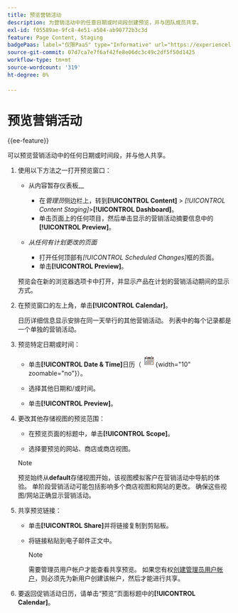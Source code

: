 ```yaml
---
title: 预览营销活动
description: 为营销活动中的任意日期或时间段创建预览，并与团队成员共享。
exl-id: f05589ae-9fc8-4e51-a504-ab90772b3c3d
feature: Page Content, Staging
badgePaas: label="仅限PaaS" type="Informative" url="https://experienceleague.adobe.com/en/docs/commerce/user-guides/product-solutions" tooltip="仅适用于云项目(Adobe管理的PaaS基础架构)和内部部署项目上的Adobe Commerce 。"
source-git-commit: 07d7ca7e7f6af42fe8e06dc3c49c2df5f50d1425
workflow-type: tm+mt
source-wordcount: '319'
ht-degree: 0%

---
```


# 预览营销活动

{{ee-feature}}

可以预览营销活动中的任何日期或时间段，并与他人共享。

1. 使用以下方法之一打开预览窗口：

   - 从内容暂存仪表板&#x200B;__

      - 在&#x200B;_管理员_&#x200B;侧边栏上，转到&#x200B;**[!UICONTROL Content]** > _[!UICONTROL Content Staging]_>**[!UICONTROL Dashboard]**。
      - 单击页面上的任何项目，然后单击显示的营销活动摘要信息中的&#x200B;**[!UICONTROL Preview]**。

   - _从任何有计划更改的页面_

      - 打开任何顶部有&#x200B;_[!UICONTROL Scheduled Changes]_&#x200B;框的页面。
      - 单击&#x200B;**[!UICONTROL Preview]**。

   预览会在新的浏览器选项卡中打开，并显示产品在计划的营销活动期间的显示方式。

1. 在预览窗口的左上角，单击&#x200B;**[!UICONTROL Calendar]**。

   日历详细信息显示安排在同一天举行的其他营销活动。 列表中的每个记录都是一个单独的营销活动。

1. 预览特定日期或时间：

   - 单击&#x200B;**[!UICONTROL Date & Time]**&#x200B;日历（![日历图标](../assets/icon-calendar.png){width="10" zoomable="no"}）。

   - 选择其他日期和/或时间。

   - 单击&#x200B;**[!UICONTROL Preview]**。

1. 更改其他存储视图的预览范围：

   - 在预览页面的标题中，单击&#x200B;**[!UICONTROL Scope]**。

   - 选择要预览的网站、商店或商店视图。

   >[!NOTE]
   >
   >预览始终从&#x200B;**default**&#x200B;存储视图开始，该视图模拟客户在营销活动中导航的体验。 单阶段营销活动可能包括影响多个商店视图和网站的更改。 确保这些视图/网站正确显示营销活动。

1. 共享预览链接：

   - 单击&#x200B;**[!UICONTROL Share]**&#x200B;并将链接复制到剪贴板。

   - 将链接粘贴到电子邮件正文中。

     >[!NOTE]
     >
     >需要管理员用户帐户才能查看共享预览。 如果您有权[创建管理员用户帐户](../systems/permissions-users-all.md#create-a-user)，则必须先为新用户创建该帐户，然后才能进行共享。

1. 要返回促销活动日历，请单击“预览”页面标题中的&#x200B;**[!UICONTROL Calendar]**。
